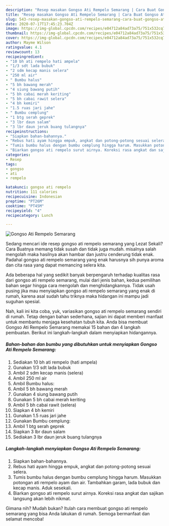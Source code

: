 ```yaml
---
description: "Resep masakan Gongso Ati Rempelo Semarang | Cara Buat Gongso Ati Rempelo Semarang Yang Enak Dan Lezat"
title: "Resep masakan Gongso Ati Rempelo Semarang | Cara Buat Gongso Ati Rempelo Semarang Yang Enak Dan Lezat"
slug: 543-resep-masakan-gongso-ati-rempelo-semarang-cara-buat-gongso-ati-rempelo-semarang-yang-enak-dan-lezat
date: 2020-07-17T17:45:23.704Z
image: https://img-global.cpcdn.com/recipes/e04712a84ad73a75/751x532cq70/gongso-ati-rempelo-semarang-foto-resep-utama.jpg
thumbnail: https://img-global.cpcdn.com/recipes/e04712a84ad73a75/751x532cq70/gongso-ati-rempelo-semarang-foto-resep-utama.jpg
cover: https://img-global.cpcdn.com/recipes/e04712a84ad73a75/751x532cq70/gongso-ati-rempelo-semarang-foto-resep-utama.jpg
author: Mayme Wilson
ratingvalue: 4.1
reviewcount: 13
recipeingredient:
- "10 bh ati rempelo hati ampela"
- "1/3 sdt lada bubuk"
- "2 sdm kecap manis selera"
- "250 ml air"
- " Bumbu halus"
- "5 bh bawang merah"
- "4 siung bawang putih"
- "5 bh cabai merah keriting"
- "5 bh cabai rawit selera"
- "4 bh kemiri"
- "1.5 ruas jari jahe"
- " Bumbu cemplung"
- "1 btg serah geprek"
- "3 lbr daun salam"
- "3 lbr daun jeruk buang tulangnya"
recipeinstructions:
- "Siapkan bahan-bahannya."
- "Rebus hati ayam hingga empuk, angkat dan potong-potong sesuai selera."
- "Tumis bumbu halus dengan bumbu cemplung hingga harum. Masukkan potongan ati rempelo ayam dan air. Tambahkan garam, lada bubuk dan kecap manis. Aduk sesekali."
- "Biarkan gongso ati rempelo surut airnya. Koreksi rasa angkat dan sajikan langsung akan lebih nikmat."
categories:
- Resep
tags:
- gongso
- ati
- rempelo

katakunci: gongso ati rempelo 
nutrition: 111 calories
recipecuisine: Indonesian
preptime: "PT26M"
cooktime: "PT45M"
recipeyield: "4"
recipecategory: Lunch

---
```



![Gongso Ati Rempelo Semarang](https://img-global.cpcdn.com/recipes/e04712a84ad73a75/751x532cq70/gongso-ati-rempelo-semarang-foto-resep-utama.jpg)

Sedang mencari ide resep gongso ati rempelo semarang yang Lezat Sekali? Cara Buatnya memang tidak susah dan tidak juga mudah. misalnya salah mengolah maka hasilnya akan hambar dan justru cenderung tidak enak. Padahal gongso ati rempelo semarang yang enak harusnya sih punya aroma dan cita rasa yang dapat memancing selera kita.



Ada beberapa hal yang sedikit banyak berpengaruh terhadap kualitas rasa dari gongso ati rempelo semarang, mulai dari jenis bahan, kedua pemilihan bahan segar hingga cara mengolah dan menghidangkannya. Tidak usah pusing jika mau menyiapkan gongso ati rempelo semarang yang enak di rumah, karena asal sudah tahu triknya maka hidangan ini mampu jadi suguhan spesial.


Nah, kali ini kita coba, yuk, variasikan gongso ati rempelo semarang sendiri di rumah. Tetap dengan bahan sederhana, sajian ini dapat memberi manfaat untuk membantu menjaga kesehatan tubuh kita. Anda bisa membuat Gongso Ati Rempelo Semarang memakai 15 bahan dan 4 langkah pembuatan. Berikut ini langkah-langkah dalam menyiapkan hidangannya.

<!--inarticleads1-->

##### Bahan-bahan dan bumbu yang dibutuhkan untuk menyiapkan Gongso Ati Rempelo Semarang:

1. Sediakan 10 bh ati rempelo (hati ampela)
1. Gunakan 1/3 sdt lada bubuk
1. Ambil 2 sdm kecap manis (selera)
1. Ambil 250 ml air
1. Ambil  Bumbu halus:
1. Ambil 5 bh bawang merah
1. Gunakan 4 siung bawang putih
1. Gunakan 5 bh cabai merah keriting
1. Ambil 5 bh cabai rawit (selera)
1. Siapkan 4 bh kemiri
1. Gunakan 1.5 ruas jari jahe
1. Gunakan  Bumbu cemplung:
1. Ambil 1 btg serah geprek
1. Siapkan 3 lbr daun salam
1. Sediakan 3 lbr daun jeruk buang tulangnya




<!--inarticleads2-->

##### Langkah-langkah menyiapkan Gongso Ati Rempelo Semarang:

1. Siapkan bahan-bahannya.
1. Rebus hati ayam hingga empuk, angkat dan potong-potong sesuai selera.
1. Tumis bumbu halus dengan bumbu cemplung hingga harum. Masukkan potongan ati rempelo ayam dan air. Tambahkan garam, lada bubuk dan kecap manis. Aduk sesekali.
1. Biarkan gongso ati rempelo surut airnya. Koreksi rasa angkat dan sajikan langsung akan lebih nikmat.




Gimana nih? Mudah bukan? Itulah cara membuat gongso ati rempelo semarang yang bisa Anda lakukan di rumah. Semoga bermanfaat dan selamat mencoba!
